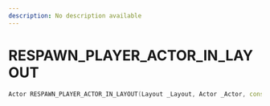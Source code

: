 ```yaml
---
description: No description available 
---
```


# RESPAWN_PLAYER_ACTOR_IN_LAYOUT

```cpp
Actor RESPAWN_PLAYER_ACTOR_IN_LAYOUT(Layout _Layout, Actor _Actor, const char* _ActorInLayout, ActorModel _Model, Vector2 _PositionXY, float _PositionZ, Vector2 _RotationXY, float _RotationZ, int _Unk0);
```